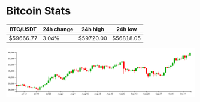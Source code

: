 # Bitcoin Stats

BTC/USDT|24h change|24h high|24h low|
|---|---|---|---|
|$59666.77|3.04%|$59720.00|$56818.05|

<img src="./chart.svg">
